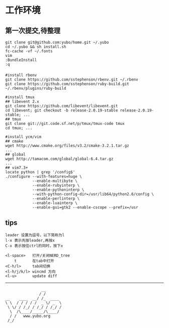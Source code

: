 # 工作环境

## 第一次提交,待整理

    git clone git@github.com:yubo/home.git ~/.yubo
    cd ~/.yubo && sh install.sh
    fc-cache -vf ~/.fonts
    vim
    :BundleInstall
    :q

####
	#install rbenv
    git clone https://github.com/sstephenson/rbenv.git ~/.rbenv
    git clone https://github.com/sstephenson/ruby-build.git ~/.rbenv/plugins/ruby-build

	#install tmux
	## libevent 2.x
	git clone https://github.com/libevent/libevent.git 
	cd libevent; git checkout -b release-2.0.19-stable release-2.0.19-stable; ...
	## tmux
	git clone git://git.code.sf.net/p/tmux/tmux-code tmux
	cd tmux; ...

	#install ycm/vim
	## cmake
	wget http://www.cmake.org/files/v3.2/cmake-3.2.1.tar.gz
	...
	## global 
	wget http://tamacom.com/global/global-6.4.tar.gz
	...
	## vim7.3+
	locate python | grep '/config$'
	./configure --with-features=huge \
	            --enable-multibyte \
	            --enable-rubyinterp \
	            --enable-pythoninterp \
	            --with-python-config-dir=/usr/lib64/python2.6/config \
	            --enable-perlinterp \
	            --enable-luainterp \
	            --enable-gui=gtk2 --enable-cscope --prefix=/usr

## tips        

	leader 设置为逗号，以下简称为l
	l-x 表示先按leader,再按x
	C-x 表示按住ctrl的同时，按下x

	<l-space>	打开/关闭NERD_tree
		t		在tab中打开
	<C-h/l>		tab间切换
	<l-h/j/k/l> wincmd 方向
	<l-u>		update diff


---
                    __
                   / /
    __    ____  __/ /_  ____ 
    \ \  / / / / /  _ \/ _  \
     \ \/ / /_/ / /_/ / /_/ /
      \  /\____/_____/\____/
      / /   www.yubo.org
     /_/
